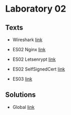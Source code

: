 


# Laboratory 02

## Texts

- Wireshark [link](texts/WiresharkTLS.pdf)

- ES02 Nginx [link](texts/install_and_configure_nginx_linux.pdf) 
- ES02 Letsenrypt [link](texts/letsencrypt_certificate_generation.pdf) 
- ES02 SelfSignedCert [link](texts/self_signed_certificate_generation.pdf) 
- ES03 [link](<texts/TLS sockets.pdf>) 

## Solutions

- Global [link](./solutions/README.md)